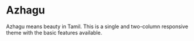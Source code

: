 Azhagu
======

Azhagu means beauty in Tamil. This is a single and two-column responsive theme with the basic features available.
